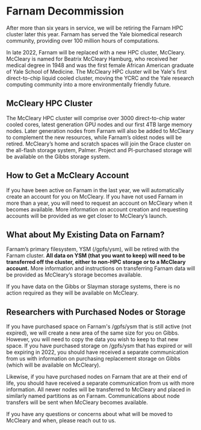 # Farnam Decommission

After more than six years in service, we will be retiring the Farnam HPC cluster later this year. Farnam has served the Yale biomedical research community, providing over 100 million hours of computations. 
 
In late 2022, Farnam will be replaced with a new HPC cluster, McCleary. McCleary is named for Beatrix McCleary Hamburg, who received her medical degree in 1948 and was the first female African American graduate of Yale School of Medicine. The McCleary HPC cluster will be Yale's first direct-to-chip liquid cooled cluster, moving the YCRC and the Yale research computing community into a more environmentally friendly future.
 
## McCleary HPC Cluster

The McCleary HPC cluster will comprise over 3000 direct-to-chip water cooled cores, latest generation GPU nodes and our first 4TB large memory nodes. Later generation nodes from Farnam will also be added 
to McCleary to complement the new resources, while Farnam’s oldest nodes will be retired. McCleary’s home and scratch spaces will join the Grace cluster on the all-flash storage system, Palmer. Project and PI-purchased storage will be available on the Gibbs storage system.
 
## How to Get a McCleary Account

If you have been active on Farnam in the last year, we will automatically create an account for you on McCleary. If you have not used Farnam in more than a year, you will need to request an account on McCleary when it becomes available. More information on account creation and requesting accounts will be provided as we get closer to McCleary’s launch.

## What about My Existing Data on Farnam?

Farnam’s primary filesystem, YSM (/gpfs/ysm), will be retired with the Farnam cluster. **All data on YSM (that you want to keep) will need to be transferred off the cluster, either to non-HPC storage or to a McCleary account.** More information and instructions on transferring Farnam data will be provided as McCleary’s storage becomes available.
 
If you have data on the Gibbs or Slayman storage systems, there is no action required as they will be available on McCleary.
 
## Researchers with Purchased Nodes or Storage

If you have purchased space on Farnam's /gpfs/ysm that is still active (not expired), we will create a new area of the same size for you on Gibbs.  However, you will need to copy the data you wish to keep to that new space.   If you have purchased storage on /gpfs/ysm that has expired or will be expiring in 2022, you should have received a separate communication from us with information on purchasing replacement storage on Gibbs (which will be available on McCleary).  
 
Likewise, if you have purchased nodes on Farnam that are at their end of life, you should have received a separate communication from us with more information. All newer nodes will be transferred to McCleary and placed in similarly named partitions as on Farnam. Communications about node transfers will be sent when McCleary becomes available.
 
If you have any questions or concerns about what will be moved to McCleary and when, please reach out to us.